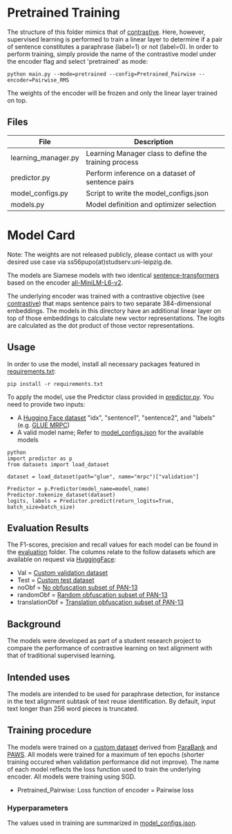 # Pretrained Training
The structure of this folder mimics that of [contrastive](../contrastive). Here, however, supervised learning is performed to train a linear layer to determine if a pair of sentence constitutes a paraphrase (label=1) or not (label=0).
In order to perform training, simply provide the name of the contrastive model under the encoder flag and select 'pretrained' as mode:
```
python main.py --mode=pretrained --config=Pretrained_Pairwise --encoder=Pairwise_RMS
```
The weights of the encoder will be frozen and only the linear layer trained on top.


## Files
| File                | Description                                             |
|---------------------|---------------------------------------------------------|
| learning_manager.py | Learning Manager class to define the training process   |
| predictor.py        | Perform inference on a dataset of sentence pairs       |
| model\_configs.py   | Script to write the model\_configs.json                 |
| models.py           | Model definition and optimizer selection                |



# Model Card
Note: The weights are not released publicly, please contact us with your desired use case via ss56pupo(at)studserv.uni-leipzig.de.

The models are Siamese models with two identical [sentence-transformers](https://www.SBERT.net) 
based on the encoder [all-MiniLM-L6-v2](https://huggingface.co/sentence-transformers/all-MiniLM-L6-v2/blob/main/README.md).

The underlying encoder was trained with a contrastive objective (see [contrastive](../contrastive)) that maps sentence pairs to two separate 384-dimensional embeddings.
The models in this directory have an additional linear layer on top of those embeddings to calculate new vector representations.
The logits are calculated as the dot product of those vector representations.

## Usage
In order to use the model, install all necessary packages featured in [requirements.txt](../requirements.txt):
```
pip install -r requirements.txt
```
To apply the model, use the Predictor class provided in [predictor.py](./predictor.py).
You need to provide two inputs:
- A [Hugging Face dataset](https://huggingface.co/docs/datasets/index) "idx", "sentence1", "sentence2", and "labels" (e.g. [GLUE MRPC](https://huggingface.co/datasets/glue))
- A valid model name; Refer to [model_configs.json](./models/model_configs.json) for the available models

```
python
import predictor as p
from datasets import load_dataset

dataset = load_dataset(path="glue", name="mrpc")["validation"]

Predictor = p.Predictor(model_name=model_name)
Predictor.tokenize_dataset(dataset)
logits, labels = Predictor.predict(return_logits=True, batch_size=batch_size)
```

## Evaluation Results
The F1-scores, precision and recall values for each model can be found in the [evaluation](../evaluation) folder.
The columns relate to the follow datasets which are available on request via [HuggingFace](https://huggingface.co/ContrastivePretrainingProject):
- Val = [Custom validation dataset](https://huggingface.co/datasets/ContrastivePretrainingProject/contrastive_paraphrases)
- Test = [Custom test dataset](https://huggingface.co/datasets/ContrastivePretrainingProject/contrastive_paraphrases)
- noObf = [No obfuscation subset of PAN-13](https://huggingface.co/datasets/ContrastivePretrainingProject/pan_evaluation)
- randomObf = [Random obfuscation subset of PAN-13](https://huggingface.co/datasets/ContrastivePretrainingProject/pan_evaluation)
- translationObf = [Translation obfuscation subset of PAN-13](https://huggingface.co/datasets/ContrastivePretrainingProject/pan_evaluation)

## Background
The models were developed as part of a student research project to compare the performance of contrastive learning on text alignment with that of traditional supervised learning.

## Intended uses
The models are intended to be used for paraphrase detection, for instance in the text alignment subtask of text reuse identification.
By default, input text longer than 256 word pieces is truncated.

## Training procedure
The models were trained on a [custom dataset](https://huggingface.co/datasets/ContrastivePretrainingProject/contrastive_paraphrases) derived from [ParaBank](https://nlp.jhu.edu/parabank/) and [PAWS](https://arxiv.org/abs/1904.01130v1).
All models were trained for a maximum of ten epochs (shorter training occured when validation performance did not improve).
The name of each model reflects the loss function used to train the underlying encoder. All models were training using SGD.
- Pretrained_Pairwise: Loss function of encoder = Pairwise loss

### Hyperparameters
The values used in training are summarized in [model_configs.json](./models/model_configs.json).
